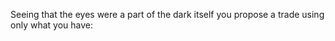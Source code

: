 Seeing that the eyes were a part of the dark itself you propose a trade using only what you have:
 
